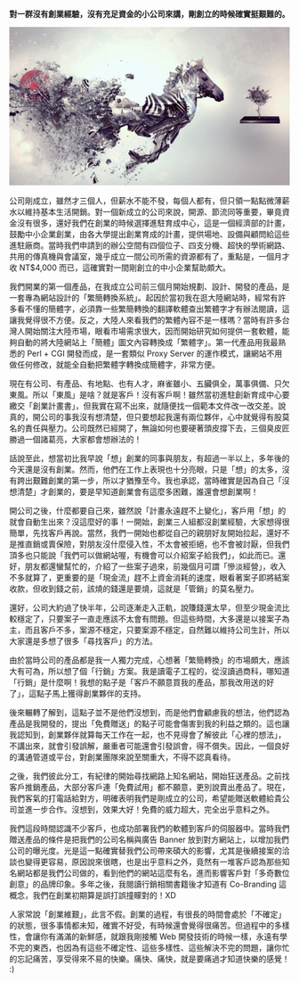 **對一群沒有創業經驗，沒有充足資金的小公司來講，剛創立的時候確實挺艱難的。**

   ![](4C427B03-8285-33BC-F16D-96ACEA156056.jpg@700w_0e_1l.jpg)
   
公司剛成立，雖然才三個人，但薪水不能不發，每個人都有，但只領一點點微薄薪水以維持基本生活開銷。對一個新成立的公司來說，開源、節流同等重要，畢竟資金沒有很多，還好我們在創業的時候選擇進駐育成中心，這是一個經濟部的計畫，鼓勵中小企業創業，由各大學提出創業育成的計畫，提供場地、設備與顧問給這些進駐廠商。當時我們申請到的辦公空間有四個位子、四支分機、超快的學術網路、共用的傳真機與會議室，幾乎成立一間公司所需的資源都有了，重點是，一個月才收 NT$4,000 而已，這確實對一間剛創立的中小企業幫助頗大。

 我們開業的第一個產品，在我成立公司前三個月開始規劃、設計、開發的產品，是一套專為網站設計的「繁簡轉換系統」。起因於當初我在逛大陸網站時，經常有許多看不懂的簡體字，必須靠一些繁簡轉換的翻譯軟體查出繁體字才有辦法閱讀，這讓我覺得很不方便。反之，大陸人來看我們的繁體內容不是一樣嗎？當時有許多台灣人開始關注大陸市場，眼看市場需求很大，因而開始研究如何提供一套軟體，能夠自動的將大陸網站上「簡體」圖文內容轉換成「繁體字」。第一代產品用我最熟悉的 Perl + CGI 開發而成，是一套類似 Proxy Server 的運作模式，讓網站不用做任何修改，就能全自動把繁體字轉換成簡體字，非常方便。

 現在有公司、有產品、有地點、也有人才，麻雀雖小、五臟俱全，萬事俱備、只欠東風。所以「東風」是啥？就是客戶！沒有客戶啊！雖然當初進駐創新育成中心要繳交「創業計畫書」，但我實在寫不出來，就隨便找一個範本文件改一改交差。說真的，開公司的事我沒有想清楚，但只要想起我還有兩位夥伴，心中就覺得有股莫名的責任與壓力。公司既然已經開了，無論如何也要硬著頭皮撐下去，三個臭皮匠勝過一個諸葛亮，大家都會想辦法的！

 話說至此，想當初比我早說「想」創業的同事與朋友，有超過一半以上，多年後的今天還是沒有創業。然而，他們在工作上表現也十分亮眼，只是「想」的太多，沒有跨出艱難創業的第一步，所以才猶豫至今。我也承認，當時確實是因為自己「沒想清楚」才創業的，要是早知道創業會有這麼多困難，誰還會想創業啊！

 開公司之後，什麼都要自己來，雖然說「計畫永遠趕不上變化」，客戶用「想」的就會自動生出來？沒這麼好的事！一開始，創業三人組都沒創業經驗，大家想得很簡單，先找客戶再說。當然，我們一開始也都從自己的親朋好友開始拉起，還好不是推直銷或賣保險，對朋友沒什麼侵入性，不太會被拒絕，也不會被討厭，但我們頂多也只能說「我們可以做網站喔，有機會可以介紹案子給我們」，如此而已。還好，朋友都還蠻幫忙的，介紹了一些案子過來，前幾個月可謂「慘淡經營」，收入不多就算了，更重要的是「現金流」趕不上資金消耗的速度，眼看著案子即將結案收款，但收到錢之前，該燒的錢還是要燒，這就是「管銷」的莫名壓力。

 還好，公司大約過了快半年，公司逐漸走入正軌，說賺錢還太早，但至少現金流比較穩定了，只要案子一直走應該不太會有問題。但這些時間，大多還是以接案子為主，而且客戶不多，案源不穩定，只要案源不穩定，自然難以維持公司生計，所以大家還是多想了很多「尋找客戶」的方法。

 由於當時公司的產品都是我一人獨力完成，心想著「繁簡轉換」的市場頗大，應該大有可為，所以想了個「行銷」方案。我是讀電子工程的，從沒讀過商科，哪知道「行銷」是什麼啊！我想的點子是「客戶不願意買我的產品，那我改用送的好了」，這點子馬上獲得創業夥伴的支持。

 後來輾轉了解到，這點子並不是他們沒想到，而是他們會顧慮我的想法，他們認為產品是我開發的，提出「免費贈送」的點子可能會傷害到我的利益之類的。這也讓我認知到，創業夥伴就算每天工作在一起，也不見得會了解彼此「心裡的想法」，不講出來，就會引發誤解，嚴重者可能還會引發誤會，得不償失。因此，一個良好的溝通管道或平台，對創業團隊來說至關重大，不得不認真看待。

 之後，我們彼此分工，有紀律的開始尋找網路上知名網站，開始狂送產品。之前找客戶推銷產品，大部分客戶連「免費試用」都不願意，更別說賣出產品了。現在，我們客氣的打電話給對方，明確表明我們是剛成立的公司，希望能贈送軟體給貴公司並進一步合作。沒想到，效果大好！免費的威力超大，完全出乎意料之外。

 我們這段時間認識不少客戶，也成功部署我們的軟體到客戶的伺服器中。當時我們贈送產品的條件是把我們的公司名稱與廣告 Banner 放到對方網站上，以增加我們公司的曝光度。光是這一點確實替我們公司帶來碩大的影響，尤其是後續接案的洽談也變得更容易，原因說來很瞎，也是出乎意料之外，竟然有一堆客戶認為那些知名網站都是我們公司做的，看到他們的網站這麼有名，進而影響客戶對「多奇數位創意」的品牌印象。多年之後，我閱讀行銷相關書籍後才知道有 Co-Branding 這概念，我們在創業初期算是誤打誤撞矇對的！XD

 人家常說「創業維艱」，此言不假。創業的過程，有很長的時間會處於「不確定」的狀態，很多事情都未知，確實不好受，有時候還會覺得很痛苦。但過程中的多樣性，會讓你有滿滿的新鮮感，就跟我剛接觸 Web 開發技術的時候一樣，永遠有學不完的東西，也因為有這些不確定性、這些多樣性、這些解決不完的問題，讓你忙的忘記痛苦，享受得來不易的快樂。痛快、痛快，就是要痛過才知道快樂的感覺！ :)
